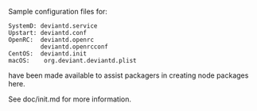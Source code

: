 Sample configuration files for:
```
SystemD: deviantd.service
Upstart: deviantd.conf
OpenRC:  deviantd.openrc
         deviantd.openrcconf
CentOS:  deviantd.init
macOS:    org.deviant.deviantd.plist
```
have been made available to assist packagers in creating node packages here.

See doc/init.md for more information.
